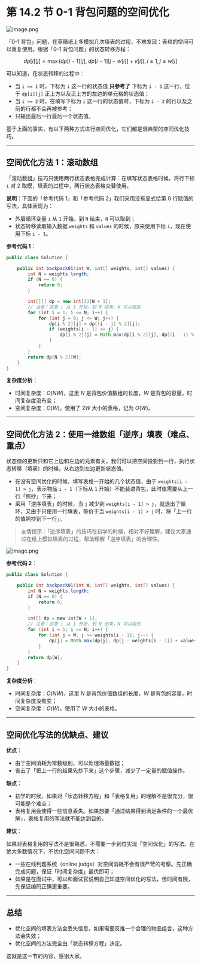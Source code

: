 # 第 14.2 节 0-1 背包问题的空间优化

![image.png](https://pic.leetcode-cn.com/1614472823-PRXLOq-image.png)

「0-1 背包」问题，在草稿纸上多模拟几次填表的过程，不难发现：表格的空间可以重复使用。根据「0-1 背包问题」的状态转移方程：

$$
dp[i][j] = \max \left( dp[i - 1][j], \; dp[i - 1][j - w[i]] + v[i] \right), i \ge 1, j \ge w[i]
$$

可以知道，在状态转移的过程中：

+ 当 `i >= 1` 时，下标为 `i` 这一行的状态值 **只参考了** 下标为 `i - 1` 这一行，位于 `dp[i][j]` 正上方以及正上方的左边的单元格的状态值；
+ 当 `i >= 2` 时，在填写下标为 `i` 这一行的状态值时，下标为 `i - 2` 的行以及之前的行都不会再被参考；
+ 只输出最后一行最后一个状态值。

基于上面的事实，有以下两种方式进行空间优化，它们都是很典型的空间优化技巧。

---

## 空间优化方法 1：滚动数组

「滚动数组」技巧只使用两行状态表格完成计算：在填写状态表格时候，将行下标 `i` 对 $2$ 取模，填表的过程中，两行状态表格交替使用。

**说明**：下面的「参考代码 1」和「参考代码 2」我们采用没有显式给第 $0$ 行赋值的写法，具体表现为：

+ 外层循环变量 `i` 从 `1` 开始，到 `N` 结束，`N` 可以取到；
+ 状态转移读取输入数据 `weights` 和 `values` 的时候，原来使用下标 `i`，现在使用下标 `i - 1`。


**参考代码 1**：

```Java []
public class Solution {

    public int backpack01(int W, int[] weights, int[] values) {
        int N = weights.length;
        if (N == 0) {
            return 0;
        }

        int[][] dp = new int[2][W + 1];
        // 注意：这里 i 从 1 开始，到 N 结束，N 可以取到
        for (int i = 1; i <= N; i++) {
            for (int j = 0; j <= W; j++) {
                dp[i % 2][j] = dp[(i - 1) % 2][j];
                if (weights[i - 1] <= j) {
                    dp[i % 2][j] = Math.max(dp[i % 2][j], dp[(i - 1) % 2][j - weights[i - 1]] + values[i - 1]);
                }
            }
        }
        return dp[N % 2][W];
    }
}
```

**复杂度分析**：

+ 时间复杂度：$O(NW)$，这里 $N$ 是背包价值数组的长度，$W$ 是背包的容量，时间复杂度没有变；
+ 空间复杂度：$O(W)$，使用了 $2W$ 大小的表格，记为 $O(W)$。

---

## 空间优化方法 2：使用一维数组「逆序」填表（难点、重点）

状态值的更新只和它上边和左边的元素有关，我们可以把空间投影到一行，执行状态转移（填表）的时候，从右边到左边更新状态值。

+ 在没有空间优化的时候，填写表格一开始的几个状态值，由于 `weights[i - 1] > j`，表示物品 `i - 1`（下标从 `1` 开始）不能装进背包，此时值需要从上一行「照抄」下来；
+ 采用「逆序填表」的时候，当 `j` 减少到 `weights[i - 1] > j`，就退出了循环，又由于只使用一行填表，等价于当 `weights[i - 1] > j` 时，将「上一行的值照抄到下一行」。

> 友情提示：「逆序填表」的技巧在初学的时候，相对不好理解，建议大家通过在纸上模拟填表的过程，帮助理解「逆序填表」的合理性。

![image.png](https://pic.leetcode-cn.com/1613977948-YOnhNw-image.png)

**参考代码 2**：

```Java []
public class Solution {

    public int backpack01(int W, int[] weights, int[] values) {
        int N = weights.length;
        if (N == 0) {
            return 0;
        }

        int[] dp = new int[W + 1];
        // 注意：这里 i 从 1 开始，到 N 结束，N 可以取到
        for (int i = 1; i <= N; i++) {
            for (int j = W; j >= weights[i - 1]; j--) {
                dp[j] = Math.max(dp[j], dp[j - weights[i - 1]] + values[i - 1]);
            }
        }
        return dp[W];
    }
}
```

**复杂度分析**：

+ 时间复杂度：$O(NW)$，这里 $N$ 是背包价值数组的长度，$W$ 是背包的容量，时间复杂度没有变；
+ 空间复杂度：$O(W)$，使用了 $W$ 大小的表格。

---

## 空间优化写法的优缺点、建议

**优点**：

+ 由于空间消耗为常数级别，可以处理海量数据；
+ 省去了「把上一行的结果先抄下来」这个步骤，减少了一定量的赋值操作。

**缺点**：

+ 初学的时候，如果对「状态转移方程」和「表格复用」的理解不是很充分，很可能是个难点；
+ 表格复用会使得一些信息丢失。如果想要「通过结果得到满足条件的一个最优解」，表格复用的写法就不能达到目的。


**建议**：

如果对表格复用的写法不是很熟悉，不需要一步到位实现「空间优化」的写法。在绝大多数情况下，不优化空间问题不大：
+ 一些在线判题系统（online judge）对空间消耗不会有很严苛的考察。先正确完成问题，保证「时间复杂度」最优即可；
+ 如果是在面试中，可以和面试官说明自己知道空间优化的写法，但时间有限，先保证编码正确更重要。

---

## 总结

+ 优化空间的填表方法会丢失信息，如果需要反推一个合理的物品组合，这种方法会失效；
+ 优化空间的方法完全由「状态转移方程」决定。

这就是这一节的内容，感谢大家。
